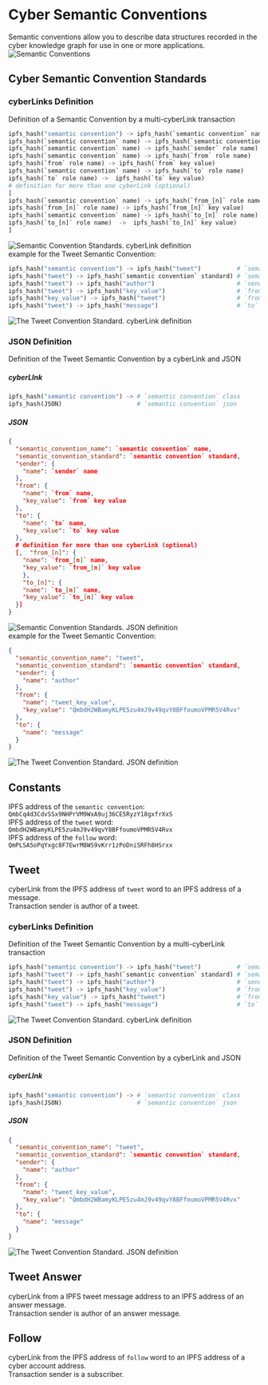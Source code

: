 # Cyber Semantic Conventions
Semantic conventions allow you to describe data structures recorded in the cyber knowledge graph for use in one or 
more applications.
![Semantic Conventions](img/semantic_conventions.png)
## Cyber Semantic Convention Standards

### cyberLinks Definition

Definition of a Semantic Convention by a multi-cyberLink transaction
```python
ipfs_hash("semantic convention") -> ipfs_hash(`semantic convention` name) # `semantic convention` name
ipfs_hash(`semantic convention` name) -> ipfs_hash(`semantic convention` standard) # `semantic convention` standard
ipfs_hash(`semantic convention` name) -> ipfs_hash(`sender` role name)    # `sender` role name
ipfs_hash(`semantic convention` name) -> ipfs_hash(`from` role name)      # `from` role name
ipfs_hash(`from` role name) -> ipfs_hash(`from` key value)                # `from` key value (optional)
ipfs_hash(`semantic convention` name) -> ipfs_hash(`to` role name)        # `to` role name
ipfs_hash(`to` role name) ->  ipfs_hash(`to` key value)                   # `to` key value (optional)
# definition for more than one cyberLink (optional)
[
ipfs_hash(`semantic convention` name) -> ipfs_hash(`from_[n]` role name)  # `from_[n]` role name
ipfs_hash(`from_[n]` role name) -> ipfs_hash(`from_[n]` key value)        # `from_[n]` key value (optional)
ipfs_hash(`semantic convention` name) -> ipfs_hash(`to_[n]` role name)    # `to_[n]` role name
ipfs_hash(`to_[n]` role name)  ->  ipfs_hash(`to_[n]` key value)          # `to_[n]` key value (optional)
] 
```
![Semantic Convention Standards. cyberLink definition](img/semantic_convention_standards_cyberlinks_definition.png)  
example for the Tweet Semantic Convention:
```python
ipfs_hash("semantic convention") -> ipfs_hash("tweet")          # `semantic convention` name
ipfs_hash("tweet") -> ipfs_hash(`semantic convention` standard) # `semantic convention` standard
ipfs_hash("tweet") -> ipfs_hash("author")                       # `sender` role name
ipfs_hash("tweet") -> ipfs_hash("key_value")                    # `from` role name
ipfs_hash("key_value") -> ipfs_hash("tweet")                    # `from` key value
ipfs_hash("tweet") -> ipfs_hash("message")                      # `to` role name
```
![The Tweet Convention Standard. cyberLink definition](img/tweet_cyberlinks_definition.png)  
### JSON Definition
Definition of the Tweet Semantic Convention by a cyberLink and JSON
##### cyberLInk
```python
ipfs_hash("semantic convention") -> # `semantic convention` class
ipfs_hash(JSON)                     # `semantic convention` json
```
##### JSON
```json
{
  "semantic_convention_name": `semantic convention` name,
  "semantic_convention_standard": `semantic convention` standard,
  "sender": {
    "name": `sender` name
  },
  "from": {
    "name": `from` name,
    "key_value": `from` key value
  },
  "to": {
    "name": `to` name,
    "key_value": `to` key value
  },
  # definition for more than one cyberLink (optional)
  [,  "from_[n]": {
    "name": `from_[n]` name,
    "key_value": `from_[n]` key value
    },
    "to_[n]": {
    "name": `to_[n]` name,
    "key_value": `to_[n]` key value
  }]        
}
```
![Semantic Convention Standards. JSON definition](img/semantic_convention_standards_json_definition.png)  
example for the Tweet Semantic Convention:
```json
{
  "semantic_convention_name": "tweet",
  "semantic_convention_standard": `semantic convention` standard,
  "sender": {
    "name": "author"
  },
  "from": {
    "name": "tweet_key_value",
    "key_value": "QmbdH2WBamyKLPE5zu4mJ9v49qvY8BFfoumoVPMR5V4Rvx"
  },
  "to": {
    "name": "message"
  }
}
```
![The Tweet Convention Standard. JSON definition](img/tweet_json_definition.png)  
## Constants
IPFS address of the `semantic convention`: `QmbCq4d3CdvSSx9NHPrVM9WxA9uj36CE5RyzY18gxfrXxS`  
IPFS address of the `tweet` word: `QmbdH2WBamyKLPE5zu4mJ9v49qvY8BFfoumoVPMR5V4Rvx`  
IPFS address of the `follow` word: `QmPLSA5oPqYxgc8F7EwrM8WS9vKrr1zPoDniSRFh8HSrxx`

## Tweet
cyberLink from the IPFS address of `tweet` word to an IPFS address of a message.  
Transaction sender is author of a tweet.  
### cyberLinks Definition
Definition of the Tweet Semantic Convention by a multi-cyberLink transaction
```python
ipfs_hash("semantic convention") -> ipfs_hash("tweet")          # `semantic convention` name
ipfs_hash("tweet") -> ipfs_hash(`semantic convention` standard) # `semantic convention` standard
ipfs_hash("tweet") -> ipfs_hash("author")                       # `sender` role name
ipfs_hash("tweet") -> ipfs_hash("key_value")                    # `from` role name
ipfs_hash("key_value") -> ipfs_hash("tweet")                    # `from` key value
ipfs_hash("tweet") -> ipfs_hash("message")                      # `to` role name
```
![The Tweet Convention Standard. cyberLink definition](img/tweet_cyberlinks_definition.png)  
### JSON Definition
Definition of the Tweet Semantic Convention by a cyberLink and JSON
##### cyberLInk
```python
ipfs_hash("semantic convention") -> # `semantic convention` class
ipfs_hash(JSON)                     # `semantic convention` json
```
##### JSON
```json
{
  "semantic_convention_name": "tweet",
  "semantic_convention_standard": `semantic convention` standard,
  "sender": {
    "name": "author"
  },
  "from": {
    "name": "tweet_key_value",
    "key_value": "QmbdH2WBamyKLPE5zu4mJ9v49qvY8BFfoumoVPMR5V4Rvx"
  },
  "to": {
    "name": "message"
  }
}
```
![The Tweet Convention Standard. JSON definition](img/tweet_json_definition.png)   
## Tweet Answer
cyberLink from a IPFS tweet message address to an IPFS address of an answer message.  
Transaction sender is author of an answer message.

## Follow
cyberLink from the IPFS address of `follow` word to an IPFS address of a cyber account address.  
Transaction sender is a subscriber.
